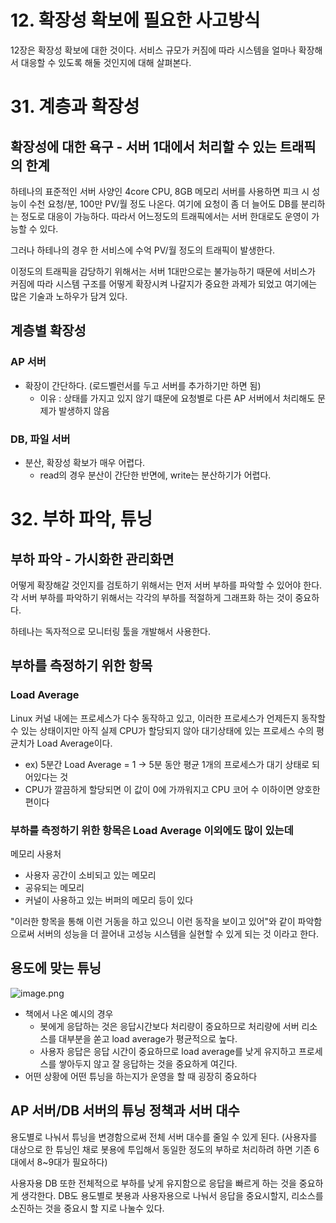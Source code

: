 
# 12. 확장성 확보에 필요한 사고방식

12장은 확장성 확보에 대한 것이다.
서비스 규모가 커짐에 따라  시스템을 얼마나 확장해서 대응할 수 있도록 해둘 것인지에 대해 살펴본다.

# 31. 계층과 확장성

## 확장성에 대한 욕구 - 서버 1대에서 처리할 수 있는 트래픽의 한계

하테나의 표준적인 서버 사양인 4core CPU, 8GB 메모리 서버를 사용하면
피크 시 성능이 수천 요청/분, 100만 PV/월 정도 나온다.
여기에 요청이 좀 더 늘어도 DB를 분리하는 정도로 대응이 가능하다.
따라서 어느정도의 트래픽에서는 서버 한대로도 운영이 가능할 수 있다.

그러나 하테나의 경우 한 서비스에 수억 PV/월 정도의 트래픽이 발생한다.

이정도의 트래픽을 감당하기 위해서는 서버 1대만으로는 불가능하기 때문에
서비스가 커짐에 따라 시스템 구조를 어떻게 확장시켜 나갈지가 중요한 과제가 되었고
여기에는 많은 기술과 노하우가 담겨 있다.

## 계층별 확장성

### AP 서버

- 확장이 간단하다. (로드벨런서를 두고 서버를 추가하기만 하면 됨)
    - 이유 : 상태를 가지고 있지 않기 떄문에 요청별로 다른 AP 서버에서 처리해도 문제가 발생하지 않음

### DB, 파일 서버

- 분산, 확장성 확보가 매우 어렵다.
    - read의 경우 분산이 간단한 반면에,
      write는 분산하기가 어렵다.

# 32. 부하 파악, 튜닝

## 부하 파악 - 가시화한 관리화면

어떻게 확장해갈 것인지를 검토하기 위해서는 먼저 서버 부하를 파악할 수 있어야 한다.
각 서버 부하를 파악하기 위해서는 각각의 부하를 적절하게 그래프화 하는 것이 중요하다.

하테나는 독자적으로 모니터링 툴을 개발해서 사용한다.

## 부하를 측정하기 위한 항목

### Load Average

Linux 커널 내에는 프로세스가 다수 동작하고 있고,
이러한 프로세스가 언제든지 동작할 수 있는 상태이지만
아직 실제 CPU가 할당되지 않아 대기상태에 있는 프로세스 수의 평균치가 Load Average이다.

- ex) 5분간 Load Average = 1 → 5분 동안 평균 1개의 프로세스가 대기 상태로 되어있다는 것
- CPU가 깔끔하게 할당되면 이 값이 0에 가까워지고 CPU 코어 수 이하이면 양호한 편이다

### 부하를 측정하기 위한 항목은 Load Average 이외에도 많이 있는데

메모리 사용처

- 사용자 공간이 소비되고 있는 메모리
- 공유되는 메모리
- 커널이 사용하고 있는 버퍼의 메모리 등이 있다

"이러한 항목을 통해 이런 거동을 하고 있으니 이런 동작을 보이고 있어"와 같이 파악함으로써 서버의 성능을 더 끌어내 고성능 시스템을 실현할 수 있게 되는 것 이라고 한다.

## 용도에 맞는 튜닝

![image.png](attachment:2cf91489-e074-43e1-a78a-548bbcd94401:image.png)

- 책에서 나온 예시의 경우
    - 봇에게 응답하는 것은 응답시간보다 처리량이 중요하므로 처리량에 서버 리소스를 대부분을 쏟고 load average가 평균적으로 높다.
    - 사용자 응답은 응답 시간이 중요하므로 load average를 낮게 유지하고 프로세스를 쌓아두지 않고 잘 응답하는 것을 중요하게 여긴다.
- 어떤 상황에 어떤 튜닝을 하는지가 운영을 할 때 굉장히 중요하다

## **AP 서버/DB 서버의 튜닝 정책과 서버 대수**

용도별로 나눠서 튜닝을 변경함으로써 전체 서버 대수를 줄일 수 있게 된다.
(사용자를 대상으로 한 튜닝인 채로 봇용에 투입해서 동일한 정도의 부하로 처리하려 하면 기존 6대에서 8~9대가 필요하다)

사용자용 DB 또한 전체적으로 부하를 낮게 유지함으로 응답을 빠르게 하는 것을 중요하게 생각한다.
DB도 용도별로 봇용과 사용자용으로 나눠서 응답을 중요시할지, 리소스를 소진하는 것을 중요시 할 지로 나눌수 있다.